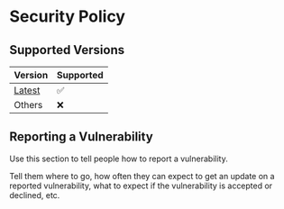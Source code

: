 # Security Policy

## Supported Versions

| Version                                                           | Supported |
| ----------------------------------------------------------------- | --------- |
| [Latest](https://github.com/haru52/base_template/releases/latest) | ✅        |
| Others                                                            | ❌        |

## Reporting a Vulnerability

Use this section to tell people how to report a vulnerability.

<!-- textlint-disable japanese/sentence-length -->
Tell them where to go, how often they can expect to get an update on a
reported vulnerability, what to expect if the vulnerability is accepted or
declined, etc.
<!-- textlint-enable japanese/sentence-length -->
